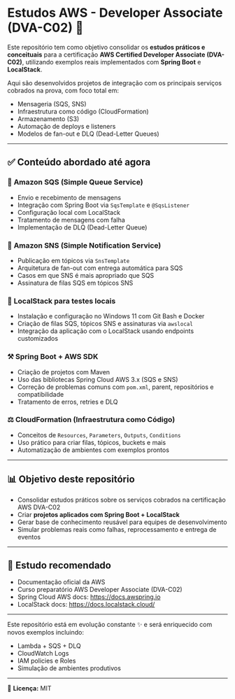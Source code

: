 # Estudos AWS - Developer Associate (DVA-C02) 🚀

Este repositório tem como objetivo consolidar os **estudos práticos e conceituais** para a certificação **AWS Certified Developer Associate (DVA-C02)**, utilizando exemplos reais implementados com **Spring Boot** e **LocalStack**.

Aqui são desenvolvidos projetos de integração com os principais serviços cobrados na prova, com foco total em:
- Mensageria (SQS, SNS)
- Infraestrutura como código (CloudFormation)
- Armazenamento (S3)
- Automação de deploys e listeners
- Modelos de fan-out e DLQ (Dead-Letter Queues)

---

## ✅ Conteúdo abordado até agora

### 📨 **Amazon SQS (Simple Queue Service)**
- Envio e recebimento de mensagens
- Integração com Spring Boot via `SqsTemplate` e `@SqsListener`
- Configuração local com LocalStack
- Tratamento de mensagens com falha
- Implementação de DLQ (Dead-Letter Queue)

### 📢 **Amazon SNS (Simple Notification Service)**
- Publicação em tópicos via `SnsTemplate`
- Arquitetura de fan-out com entrega automática para SQS
- Casos em que SNS é mais apropriado que SQS
- Assinatura de filas SQS em tópicos SNS

### 🚀 **LocalStack para testes locais**
- Instalação e configuração no Windows 11 com Git Bash e Docker
- Criação de filas SQS, tópicos SNS e assinaturas via `awslocal`
- Integração da aplicação com o LocalStack usando endpoints customizados

### ⚒️ **Spring Boot + AWS SDK**
- Criação de projetos com Maven
- Uso das bibliotecas Spring Cloud AWS 3.x (SQS e SNS)
- Correção de problemas comuns com `pom.xml`, parent, repositórios e compatibilidade
- Tratamento de erros, retries e DLQ

### ⚖️ **CloudFormation (Infraestrutura como Código)**
- Conceitos de `Resources`, `Parameters`, `Outputs`, `Conditions`
- Uso prático para criar filas, tópicos, buckets e mais
- Automatização de ambientes com exemplos prontos

---

## 📊 Objetivo deste repositório

- Consolidar estudos práticos sobre os serviços cobrados na certificação AWS DVA-C02
- Criar **projetos aplicados com Spring Boot + LocalStack**
- Gerar base de conhecimento reusável para equipes de desenvolvimento
- Simular problemas reais como falhas, reprocessamento e entrega de eventos

---

## 📖 Estudo recomendado

- Documentação oficial da AWS
- Curso preparatório AWS Developer Associate (DVA-C02)
- Spring Cloud AWS docs: https://docs.awspring.io
- LocalStack docs: https://docs.localstack.cloud/

---

Este repositório está em evolução constante ✨
e será enriquecido com novos exemplos incluindo:
- Lambda + SQS + DLQ
- CloudWatch Logs
- IAM policies e Roles
- Simulação de ambientes produtivos

---

📄 **Licença:** MIT

